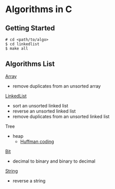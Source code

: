 # Algorithms in C


## Getting Started

```
# cd <path/to/algo>
$ cd linkedlist
$ make all
```

## Algorithms List


[Array](./algos/array)

- remove duplicates from an unsorted array

[LinkedList](./algos/linkedlist)

- sort an unsorted linked list
- reverse an unsorted linked list
- remove duplicates from an unsorted linked list

Tree

- heap
  - [Huffman coding](./algos/tree/huffman)


[Bit](./algos/bit)

- decimal to binary and binary to decimal

[String](./algos/string)

- reverse a string
